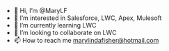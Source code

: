 - 👋 Hi, I’m @MaryLF
- 👀 I’m interested in Salesforce, LWC, Apex, Mulesoft
- 🌱 I’m currently learning LWC
- 💞️ I’m looking to collaborate on LWC
- 📫 How to reach me marylindafisher@hotmail.com

<!---
MaryLF/MaryLF is a ✨ special ✨ repository because its `README.md` (this file) appears on your GitHub profile.
You can click the Preview link to take a look at your changes.
--->
